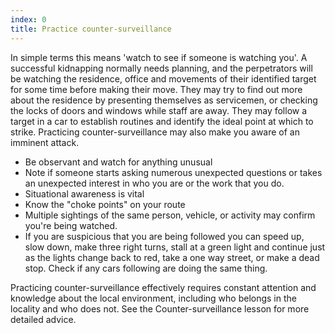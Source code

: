 ```yaml
---
index: 0
title: Practice counter-surveillance
---
```

In simple terms this means 'watch to see if someone is watching you'. A successful kidnapping normally needs planning, and the perpetrators will be watching the residence, office and movements of their identified target for some time before making their move. They may try to find out more about the residence by presenting themselves as servicemen, or checking the locks of doors and windows while staff are away. They may follow a target in a car to establish routines and identify the ideal point at which to strike. Practicing counter-surveillance may also make you aware of an imminent attack.

*   Be observant and watch for anything unusual
*   Note if someone starts asking numerous unexpected questions or takes an unexpected interest in who you are or the work that you do.
*   Situational awareness is vital
*   Know the "choke points" on your route
*   Multiple sightings of the same person, vehicle, or activity may confirm you're being watched.
*   If you are suspicious that you are being followed you can speed up, slow down, make three right turns, stall at a green light and continue just as the lights change back to red, take a one way street, or make a dead stop. Check if any cars following are doing the same thing.

Practicing counter-surveillance effectively requires constant attention and knowledge about the local environment, including who belongs in the locality and who does not. See the Counter-surveillance lesson for more detailed advice.